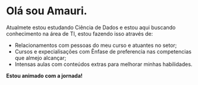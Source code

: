 

# Olá sou Amauri.

Atualmete estou estudando Ciência de Dados e estou aqui buscando conhecimento na área de TI, estou fazendo isso através de: 
- Relacionamentos com pessoas do meu curso e atuantes no setor;
- Cursos e expecialisações com Ênfase de preferencia nas competencias que almejo alcançar;
- Intensas aulas com conteúdos extras para melhorar minhas habilidades.

**Estou animado com a jornada!**

